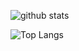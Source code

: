![github stats](https://github-readme-stats.vercel.app/api?username=DanielKraft&show_icons=true)

![Top Langs](https://github-readme-stats.vercel.app/api/top-langs/?username=DanielKraft&layout=compact)
